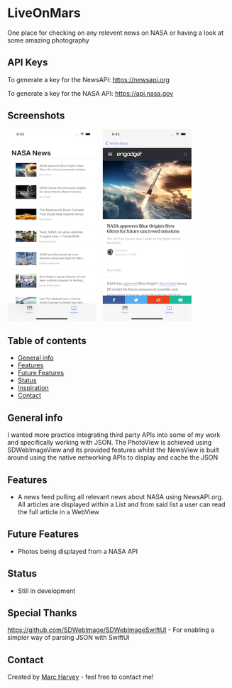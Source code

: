 # LiveOnMars
One place for checking on any relevent news on NASA or having a look at some amazing photography

## API Keys
To generate a key for the NewsAPI: https://newsapi.org <p>
To generate a key for the NASA API: https://api.nasa.gov

## Screenshots
![Screenshots](NewsMain.png) &ensp;
![Screenshots](WebView.png) &ensp;

## Table of contents
* [General info](#general-info)
* [Features](#features)
* [Future Features](#FutureFeatures)
* [Status](#status)
* [Inspiration](#inspiration)
* [Contact](#contact)

## General info
I wanted more practice integrating third party APIs into some of my work and specifically working with JSON. The PhotoView is achieved using SDWebImageView and its provided features whilst the NewsView is built around using the native networking APIs to display and cache the JSON

## Features
* A news feed pulling all relevant news about NASA using NewsAPI.org. All articles are displayed within a List and from said list a user can read the full article in a WebView

## Future Features
* Photos being displayed from a NASA API

## Status
* Still in development

## Special Thanks
https://github.com/SDWebImage/SDWebImageSwiftUI - For enabling a simpler way of parsing JSON with SwiftUI

## Contact
Created by [Marc Harvey](https://www.linkedin.com/in/marc-harvey-lru/) - feel free to contact me!

